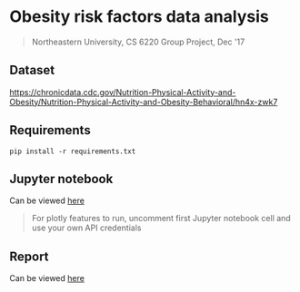 # Obesity risk factors data analysis
> Northeastern University, CS 6220 Group Project, Dec '17

## Dataset
https://chronicdata.cdc.gov/Nutrition-Physical-Activity-and-Obesity/Nutrition-Physical-Activity-and-Obesity-Behavioral/hn4x-zwk7

## Requirements
```pip install -r requirements.txt```

## Jupyter notebook
Can be viewed [here](process_dataset.ipynb)
> For plotly features to run, uncomment first Jupyter notebook cell and use your own API credentials

## Report
Can be viewed [here](report.pdf)
